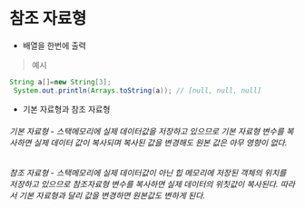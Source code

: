 참조 자료형
=
* 배열을 한번에 출력
> 예시
```java
String a[]=new String[3];
 System.out.println(Arrays.toString(a)); // [null, null, null]
```
* 기본 자료형과 참조 자료형
###### 기본 자료형 - 스택메모리에 실제 데이터값을 저장하고 있으므로 기본 자료형 변수를 복사하면 실제 데이터 값이 복사되며 복사된 값을 변경해도 원본 값은 아무 영향이 없다.
###### 참조 자료형 - 스택메모리에 실제 데이터값이 아닌 힙 메모리에 저장된 객체의 위치를 저장하고 있으므로 참조자료형 변수를 복사하면 실제 데이터의 위칫값이 복사된다. 따라서 기본 자료형과 달리 값을 변경하면 원본값도 변하게 된다. 
